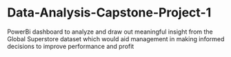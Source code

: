 # Data-Analysis-Capstone-Project-1
 PowerBi dashboard to analyze and draw out meaningful insight from the Global Superstore dataset which would aid management in making informed decisions to improve performance and profit
